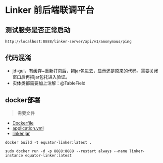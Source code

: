 # Linker 前后端联调平台

## 测试服务是否正常启动
```shell
http://localhost:8888/linker-server/api/v1/anonymous/ping
```

## 代码混淆
- jd-gui，有缓存~重新打包后，拖jar包进去，显示还是原来的代码。需要关闭窗口后再把jar包托进入验证。
- 实体类都需要加上注解：@TableField

## docker部署
> 需要文件
- [Dockerfile](Dockerfile) 
- [application.yml](src%2Fmain%2Fresources%2Fexternal%2Fapplication.yml)
- [linker.jar](target%2Flinker.jar)
```shell
docker build -t equator-linker:latest .

sudo docker run -d -p 8888:8888 --restart always --name linker-instance equator-linker:latest
```